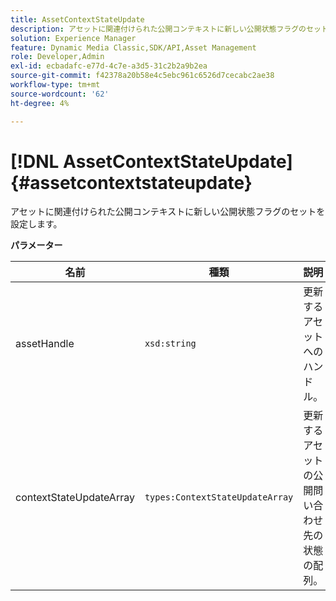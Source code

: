 ```yaml
---
title: AssetContextStateUpdate
description: アセットに関連付けられた公開コンテキストに新しい公開状態フラグのセットを設定します。
solution: Experience Manager
feature: Dynamic Media Classic,SDK/API,Asset Management
role: Developer,Admin
exl-id: ecbadafc-e77d-4c7e-a3d5-31c2b2a9b2ea
source-git-commit: f42378a20b58e4c5ebc961c6526d7cecabc2ae38
workflow-type: tm+mt
source-wordcount: '62'
ht-degree: 4%

---
```


# [!DNL AssetContextStateUpdate]{#assetcontextstateupdate}

アセットに関連付けられた公開コンテキストに新しい公開状態フラグのセットを設定します。

**パラメーター**

| 名前 | 種類 | 説明 |
|---|---|---|
| assetHandle | `xsd:string` | 更新するアセットへのハンドル。 |
| contextStateUpdateArray | `types:ContextStateUpdateArray` | 更新するアセットの公開問い合わせ先の状態の配列。 |
